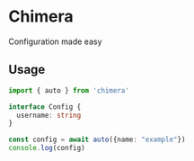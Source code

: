 # Chimera

Configuration made easy

## Usage

```ts
import { auto } from 'chimera'

interface Config {
  username: string
}

const config = await auto({name: "example"})
console.log(config)
```